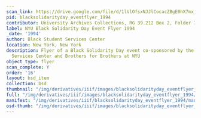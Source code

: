 ```yaml
---
scan_link: https://drive.google.com/file/d/1lVlOfsxNJJlCocacZBgE0hX7mx_l0YT-/view?usp=sharing
pid: blacksolidarityday_eventflyer_1994
contributor: University Archives Collections, RG 39.212 Box 2, Folder 7
label: NYU Black Solidarity Day Event Flyer 1994
_date: '1994'
author: Black Student Services Center
location: New York, New York
description: Flyer of a Black Solidarity Day event co-sponsored by the Black Student
  Services Center and Brothers for Brothers at NYU
object_type: flyer
scan_complete: Y
order: '16'
layout: bsd_item
collection: bsd
thumbnail: "/img/derivatives/iiif/images/blacksolidarityday_eventflyer_1994/full/250,/0/default.jpg"
full: "/img/derivatives/iiif/images/blacksolidarityday_eventflyer_1994/full/1140,/0/default.jpg"
manifest: "/img/derivatives/iiif/blacksolidarityday_eventflyer_1994/manifest.json"
osd-thumb: "/img/derivatives/iiif/images/blacksolidarityday_eventflyer_1994/full/375,/0/default.jpg"
---
```

